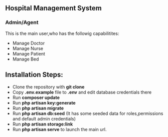 
## Hospital Management System

### Admin/Agent
This is the main user,who has the followig capabilitites:
- Manage Doctor
- Manage Nurse
- Manage Patient
- Manage Bed


## Installation Steps:

- Clone the repository with __git clone__
- Copy __.env.example__ file to __.env__ and edit database credentials there
- Run __composer update__
- Run __php artisan key:generate__
- Run __php artisan migrate__
- Run __php artisan db:seed__ (It has some seeded data for roles,permissions and default admin credentials)
- Run __php artisan storage:link__
- Run __php artisan serve__ to launch the main url.
